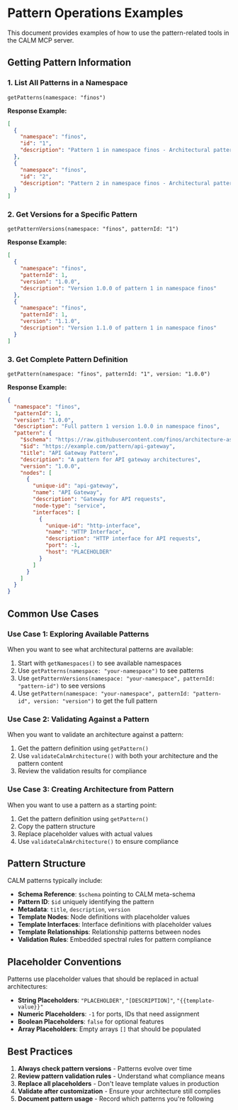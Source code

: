 # Pattern Operations Examples

This document provides examples of how to use the pattern-related tools in the CALM MCP server.

## Getting Pattern Information

### 1. List All Patterns in a Namespace

```
getPatterns(namespace: "finos")
```

**Response Example:**
```json
[
  {
    "namespace": "finos",
    "id": "1",
    "description": "Pattern 1 in namespace finos - Architectural pattern providing reusable solutions to common design problems"
  },
  {
    "namespace": "finos", 
    "id": "2",
    "description": "Pattern 2 in namespace finos - Architectural pattern providing reusable solutions to common design problems"
  }
]
```

### 2. Get Versions for a Specific Pattern

```
getPatternVersions(namespace: "finos", patternId: "1")
```

**Response Example:**
```json
[
  {
    "namespace": "finos",
    "patternId": 1,
    "version": "1.0.0",
    "description": "Version 1.0.0 of pattern 1 in namespace finos"
  },
  {
    "namespace": "finos",
    "patternId": 1, 
    "version": "1.1.0",
    "description": "Version 1.1.0 of pattern 1 in namespace finos"
  }
]
```

### 3. Get Complete Pattern Definition

```
getPattern(namespace: "finos", patternId: "1", version: "1.0.0")
```

**Response Example:**
```json
{
  "namespace": "finos",
  "patternId": 1,
  "version": "1.0.0",
  "description": "Full pattern 1 version 1.0.0 in namespace finos",
  "pattern": {
    "$schema": "https://raw.githubusercontent.com/finos/architecture-as-code/main/calm/draft/2024-04/meta/calm.json",
    "$id": "https://example.com/pattern/api-gateway",
    "title": "API Gateway Pattern",
    "description": "A pattern for API gateway architectures",
    "version": "1.0.0",
    "nodes": [
      {
        "unique-id": "api-gateway",
        "name": "API Gateway",
        "description": "Gateway for API requests",
        "node-type": "service",
        "interfaces": [
          {
            "unique-id": "http-interface",
            "name": "HTTP Interface",
            "description": "HTTP interface for API requests",
            "port": -1,
            "host": "PLACEHOLDER"
          }
        ]
      }
    ]
  }
}
```

## Common Use Cases

### Use Case 1: Exploring Available Patterns
When you want to see what architectural patterns are available:

1. Start with `getNamespaces()` to see available namespaces
2. Use `getPatterns(namespace: "your-namespace")` to see patterns
3. Use `getPatternVersions(namespace: "your-namespace", patternId: "pattern-id")` to see versions
4. Use `getPattern(namespace: "your-namespace", patternId: "pattern-id", version: "version")` to get the full pattern

### Use Case 2: Validating Against a Pattern
When you want to validate an architecture against a pattern:

1. Get the pattern definition using `getPattern()`
2. Use `validateCalmArchitecture()` with both your architecture and the pattern content
3. Review the validation results for compliance

### Use Case 3: Creating Architecture from Pattern
When you want to use a pattern as a starting point:

1. Get the pattern definition using `getPattern()`
2. Copy the pattern structure
3. Replace placeholder values with actual values
4. Use `validateCalmArchitecture()` to ensure compliance

## Pattern Structure

CALM patterns typically include:

- **Schema Reference**: `$schema` pointing to CALM meta-schema
- **Pattern ID**: `$id` uniquely identifying the pattern
- **Metadata**: `title`, `description`, `version`
- **Template Nodes**: Node definitions with placeholder values
- **Template Interfaces**: Interface definitions with placeholder values
- **Template Relationships**: Relationship patterns between nodes
- **Validation Rules**: Embedded spectral rules for pattern compliance

## Placeholder Conventions

Patterns use placeholder values that should be replaced in actual architectures:

- **String Placeholders**: `"PLACEHOLDER"`, `"[DESCRIPTION]"`, `"{{template-value}}"`
- **Numeric Placeholders**: `-1` for ports, IDs that need assignment
- **Boolean Placeholders**: `false` for optional features
- **Array Placeholders**: Empty arrays `[]` that should be populated

## Best Practices

1. **Always check pattern versions** - Patterns evolve over time
2. **Review pattern validation rules** - Understand what compliance means
3. **Replace all placeholders** - Don't leave template values in production
4. **Validate after customization** - Ensure your architecture still complies
5. **Document pattern usage** - Record which patterns you're following
